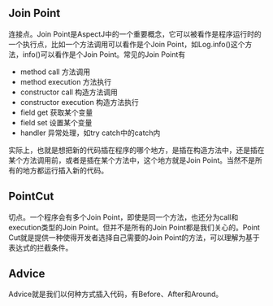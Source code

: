 ## Join Point    
连接点。Join Point是AspectJ中的一个重要概念，它可以被看作是程序运行时的一个执行点，比如一个方法调用可以看作是个Join Point，如Log.info()这个方法，info()可以看作是个Join Point。常见的Join Point有    
+ method call 方法调用    
+ method execution 方法执行    
+ constructor call 构造方法调用    
+ constructor execution 构造方法执行    
+ field get 获取某个变量    
+ field set 设置某个变量    
+ handler 异常处理，如try catch中的catch内    

实际上，也就是想把新的代码插在程序的哪个地方，是插在构造方法中，还是插在某个方法调用前，或者是插在某个方法中，这个地方就是Join Point。当然不是所有的地方都运行插入新的代码。    

## PointCut    
切点。一个程序会有多个Join Point，即使是同一个方法，也还分为call和execution类型的Join Point。但并不是所有的Join Point都是我们关心的。Point Cut就是提供一种使得开发者选择自己需要的Join Point的方法，可以理解为基于表达式的拦截条件。    

## Advice    
Advice就是我们以何种方式插入代码，有Before、After和Around。    

